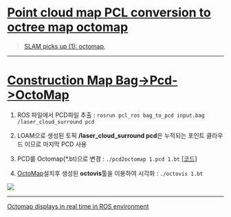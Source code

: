 # [Point cloud map PCL conversion to octree map octomap](https://blog.csdn.net/LOVE1055259415/article/details/79911653)

> [SLAM picks up (1): octomap](https://www.cnblogs.com/gaoxiang12/p/5041142.html), 




















---


# [Construction Map Bag->Pcd->OctoMap](https://blog.csdn.net/littlethunder/article/details/51955849)


1. ROS 파일에서 PCD파일 추출 : `rosrun pcl_ros bag_to_pcd input.bag /laser_cloud_surround pcd`

2. LOAM으로 생성된 토픽 **/laser_cloud_surround pcd**은 누적되는 포인트 클라우드 이므로 마지막 PCD 사용 

3. PCD를 Octomap(*.bt)으로 변경 : `./pcd2octomap 1.pcd 1.bt` [[코드]](https://github.com/gaoxiang12/octomap_tutor/blob/master/src/pcd2octomap.cpp)

4. [OctoMap](https://github.com/OctoMap/octomap)설치후 생성된 **octovis**툴을 이용하여 시각화 : `./octovis 1.bt`


![](https://i.imgur.com/uWr2sIS.png)



---

[Octomap displays in real time in ROS environment](https://blog.csdn.net/crp997576280/article/details/74605766)